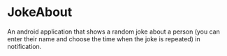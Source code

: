# JokeAbout
An android application that shows a random joke about a person (you can enter their name and choose the time when the joke is repeated) in notification.
